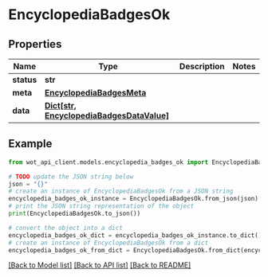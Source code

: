 # EncyclopediaBadgesOk


## Properties

Name | Type | Description | Notes
------------ | ------------- | ------------- | -------------
**status** | **str** |  | 
**meta** | [**EncyclopediaBadgesMeta**](EncyclopediaBadgesMeta.md) |  | 
**data** | [**Dict[str, EncyclopediaBadgesDataValue]**](EncyclopediaBadgesDataValue.md) |  | 

## Example

```python
from wot_api_client.models.encyclopedia_badges_ok import EncyclopediaBadgesOk

# TODO update the JSON string below
json = "{}"
# create an instance of EncyclopediaBadgesOk from a JSON string
encyclopedia_badges_ok_instance = EncyclopediaBadgesOk.from_json(json)
# print the JSON string representation of the object
print(EncyclopediaBadgesOk.to_json())

# convert the object into a dict
encyclopedia_badges_ok_dict = encyclopedia_badges_ok_instance.to_dict()
# create an instance of EncyclopediaBadgesOk from a dict
encyclopedia_badges_ok_from_dict = EncyclopediaBadgesOk.from_dict(encyclopedia_badges_ok_dict)
```
[[Back to Model list]](../README.md#documentation-for-models) [[Back to API list]](../README.md#documentation-for-api-endpoints) [[Back to README]](../README.md)


